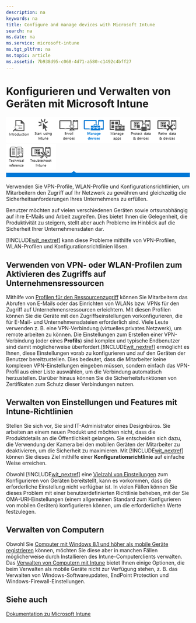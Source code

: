```yaml
---
description: na
keywords: na
title: Configure and manage devices with Microsoft Intune
search: na
ms.date: na
ms.service: microsoft-intune
ms.tgt_pltfrm: na
ms.topic: article
ms.assetid: 7b938d95-c068-4d71-a580-c1492c4bff27
---
```

# Konfigurieren und Verwalten von Ger&#228;ten mit Microsoft Intune
![](../Image/Nav_Icons/WIT_Tile_W_Overview.png)![](../Image/Nav_Icons/WIT_Tile_W_GetStarted.png)![](../Image/Nav_Icons/WIT_Tile_W_EnrollDevices.png)![](../Image/Nav_Icons/WIT_Tile_W_ManageDevicesHighlight.png)![](../Image/Nav_Icons/WIT_Tile_W_ManageApps.png)![](../Image/Nav_Icons/WIT_Tile_W_ProtectResources.png)![](../Image/Nav_Icons/WIT_Tile_W_RetireData.png)![](../Image/Nav_Icons/WIT_Tile_W_TechnicalReference.png)![](../Image/Nav_Icons/WIT_Tile_W_Troubleshooting.png)
![](../Image/Nav_Icons/WIT_Banner_ManageDevices.png)

Verwenden Sie VPN-Profile, WLAN-Profile und Konfigurationsrichtlinien, um Mitarbeitern den Zugriff auf Ihr Netzwerk zu gewähren und gleichzeitig die Sicherheitsanforderungen Ihres Unternehmens zu erfüllen.

Benutzer möchten auf vielen verschiedenen Geräten sowie ortsunabhängig auf ihre E-Mails und Arbeit zugreifen. Dies bietet Ihnen die Gelegenheit, die Produktivität zu steigern, stellt aber auch Probleme im Hinblick auf die Sicherheit Ihrer Unternehmensdaten dar.

[!INCLUDE[wit_nextref](../Token/wit_nextref_md.md)] kann diese Probleme mithilfe von VPN-Profilen, WLAN-Profilen und Konfigurationsrichtlinien lösen.

## Verwenden von VPN- oder WLAN-Profilen zum Aktivieren des Zugriffs auf Unternehmensressourcen
Mithilfe von [Profilen für den Ressourcenzugriff](https://technet.microsoft.com/library/dn997277.aspx) können Sie Mitarbeitern das Abrufen von E-Mails oder das Einrichten von WLANs bzw. VPNs für den Zugriff auf Unternehmensressourcen erleichtern. Mit diesen Profilen können Sie die Geräte mit den Zugriffseinstellungen vorkonfigurieren, die für E-Mail- und Unternehmensdateien erforderlich sind. Viele Leute verwenden z. B. eine VPN-Verbindung (virtuelles privates Netzwerk), um remote arbeiten zu können. Die Einstellungen zum Erstellen einer VPN-Verbindung (oder eines **Profils**) sind komplex und typische Endbenutzer sind damit möglicherweise überfordert.[!INCLUDE[wit_nextref](../Token/wit_nextref_md.md)] ermöglicht es Ihnen, diese Einstellungen vorab zu konfigurieren und auf den Geräten der Benutzer bereitzustellen. Dies bedeutet, dass die Mitarbeiter keine komplexen VPN-Einstellungen eingeben müssen, sondern einfach das VPN-Profil aus einer Liste auswählen, um die Verbindung automatisch herzustellen. Darüber hinaus können Sie die Sicherheitsfunktionen von Zertifikaten zum Schutz dieser Verbindungen nutzen.

## Verwalten von Einstellungen und Features mit Intune-Richtlinien
Stellen Sie sich vor, Sie sind IT-Administrator eines Designbüros. Sie arbeiten an einem neuen Produkt und möchten nicht, dass die Produktdetails an die Öffentlichkeit gelangen. Sie entscheiden sich dazu, die Verwendung der Kamera bei den mobilen Geräten der Mitarbeiter zu deaktivieren, um die Sicherheit zu maximieren. Mit [!INCLUDE[wit_nextref](../Token/wit_nextref_md.md)] können Sie dieses Ziel mithilfe einer **Konfigurationsrichtlinie** auf einfache Weise erreichen.

Obwohl [!INCLUDE[wit_nextref](../Token/wit_nextref_md.md)] eine [Vielzahl von Einstellungen](https://technet.microsoft.com/library/dn646984.aspx) zum Konfigurieren von Geräten bereitstellt, kann es vorkommen, dass die erforderliche Einstellung nicht verfügbar ist. In vielen Fällen können Sie dieses Problem mit einer benutzerdefinierten Richtlinie beheben, mit der Sie OMA-URI-Einstellungen (einem allgemeinen Standard zum Konfigurieren von mobilen Geräten) konfigurieren können, um die erforderlichen Werte festzulegen.

## Verwalten von Computern
Obwohl Sie [Computer mit Windows 8.1 und höher als mobile Geräte registrieren](https://technet.microsoft.com/library/dn764959.aspx) können, möchten Sie diese aber in manchen Fällen möglicherweise durch Installieren des Intune-Computerclients verwalten. Das [Verwalten von Computern mit Intune](https://technet.microsoft.com/library/dn646959.aspx) bietet Ihnen einige Optionen, die beim Verwalten als mobile Geräte nicht zur Verfügung stehen, z. B. das Verwalten von Windows-Softwareupdates, EndPoint Protection und Windows-Firewall-Einstellungen.

## Siehe auch
[Dokumentation zu Microsoft Intune](../Topic/Documentation_for_Microsoft_Intune.md)


